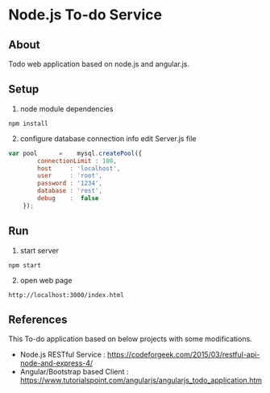 # Node.js To-do Service

## About
Todo web application based on node.js and angular.js.

## Setup
1. node module dependencies
```
npm install
```

2. configure database connection info
edit Server.js file
```javascript
var pool      =    mysql.createPool({
        connectionLimit : 100,
        host     : 'localhost',
        user     : 'root',
        password : '1234',
        database : 'rest',
        debug    :  false
    });
```

## Run
1. start server
```
npm start
```

2. open web page
```
http://localhost:3000/index.html
```

## References

This To-do application based on below projects with some modifications.

* Node.js RESTful Service : https://codeforgeek.com/2015/03/restful-api-node-and-express-4/
* Angular/Bootstrap based Client : https://www.tutorialspoint.com/angularjs/angularjs_todo_application.htm
